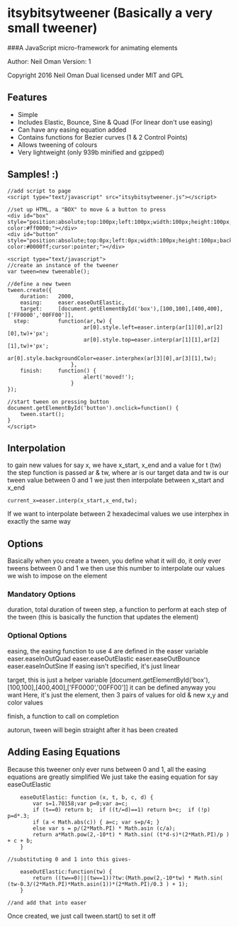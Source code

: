 # itsybitsytweener (Basically a very small tweener)

###A JavaScript micro-framework for animating elements

Author: Neil Oman
Version: 1

Copyright 2016 Neil Oman
Dual licensed under MIT and GPL

## Features

* Simple
* Includes Elastic, Bounce, Sine & Quad (For linear don't use easing)
* Can have any easing equation added
* Contains functions for Bezier curves (1 & 2 Control Points)
* Allows tweening of colours
* Very lightweight (only 939b minified and gzipped)

## Samples! :)

```
//add script to page
<script type="text/javascript" src="itsybitsytweener.js"></script>

//set up HTML, a "BOX" to move & a button to press
<div id="box" style="position:absolute;top:100px;left:100px;width:100px;height:100px;background-color:#ff0000;"></div>
<div id="button" style="position:absolute;top:0px;left:0px;width:100px;height:100px;background-color:#0000ff;cursor:pointer;"></div>

<script type="text/javascript">
//create an instance of the tweener
var tween=new tweenable();

//define a new tween
tween.create({
	duration:	2000,
	easing:		easer.easeOutElastic,
	target:		[document.getElementById('box'),[100,100],[400,400],['FF0000','00FF00']],
  step: 		function(ar,tw) {
					    ar[0].style.left=easer.interp(ar[1][0],ar[2][0],tw)+'px';
					    ar[0].style.top=easer.interp(ar[1][1],ar[2][1],tw)+'px';
					    ar[0].style.backgroundColor=easer.interphex(ar[3][0],ar[3][1],tw);
				    },
	finish:		function() {
					    alert('moved!');
				    }
});

//start tween on pressing button
document.getElementById('button').onclick=function() {
	tween.start();
}
</script>
```

## Interpolation

to gain new values for say x, we have x_start, x_end and a value for t (tw)
the step function is passed ar & tw, where ar is our target data and tw is our tween value between 0 and 1
we just then interpolate between x_start and x_end

```
current_x=easer.interp(x_start,x_end,tw);
```

If we want to interpolate between 2 hexadecimal values we use interphex in exactly the same way

## Options

Basically when you create a tween, you define what it will do, it only ever tweens between 0 and 1
we then use this number to interpolate our values we wish to impose on the element

### Mandatory Options

duration, total duration of tween
step, a function to perform at each step of the tween (this is basically the function that updates the element)

### Optional Options

easing, the easing function to use
4 are defined in the easer variable
easer.easeInOutQuad
easer.easeOutElastic
easer.easeOutBounce
easer.easeInOutSine
If easing isn't specified, it's just linear

target, this is just a helper variable
[document.getElementById('box'),[100,100],[400,400],['FF0000','00FF00']]
it can be defined anyway you want
Here, it's just the element, then 3 pairs of values for old & new x,y and color values

finish, a function to call on completion

autorun, tween will begin straight after it has been created

## Adding Easing Equations

Because this tweener only ever runs between 0 and 1, all the easing equations are greatly simplified
We just take the easing equation for say easeOutElastic

```
	easeOutElastic: function (x, t, b, c, d) {
		var s=1.70158;var p=0;var a=c;
		if (t==0) return b;  if ((t/=d)==1) return b+c;  if (!p) p=d*.3;
		if (a < Math.abs(c)) { a=c; var s=p/4; }
		else var s = p/(2*Math.PI) * Math.asin (c/a);
		return a*Math.pow(2,-10*t) * Math.sin( (t*d-s)*(2*Math.PI)/p ) + c + b;
	}

//substituting 0 and 1 into this gives-

	easeOutElastic:function(tw) {
		return ((tw==0)||(tw==1))?tw:(Math.pow(2,-10*tw) * Math.sin( (tw-0.3/(2*Math.PI)*Math.asin(1))*(2*Math.PI)/0.3 ) + 1);
	}

//and add that into easer
```

Once created, we just call tween.start() to set it off
